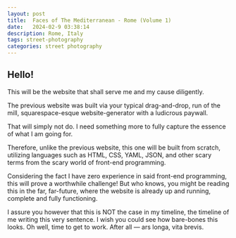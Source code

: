 ```yaml
---
layout: post
title:  Faces of The Mediterranean - Rome (Volume 1)
date:   2024-02-9 03:38:14
description: Rome, Italy
tags: street-photography
categories: street photography
---
```

  <h2>Hello!</h2>
  <p>This will be the website that shall serve me and my cause diligently.</p>
  <p>The previous website was built via your typical drag-and-drop, run of the mill, squarespace-esque website-generator with a ludicrous paywall.</p>
  <p>That will simply not do. I need something more to fully capture the essence of what I am going for.</p>
  <p>Therefore, unlike the previous website, this one will be built from scratch, utilizing languages such as HTML, CSS, YAML, JSON, and other scary terms from the scary world of front-end programming.</p>
  <p>Considering the fact I have zero experience in said front-end programming, this will prove a worthwhile challenge! But who knows, you might be reading this in the far, far-future, where the website is already up and running, complete and fully functioning.</p>
  <p>I assure you however that this is NOT the case in my timeline, the timeline of me writing this very sentence. I wish you could see how bare-bones this looks. Oh well, time to get to work. After all — ars longa, vita brevis.</p>